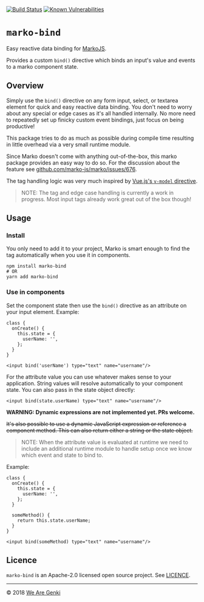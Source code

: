 <!-- markdownlint-disable first-line-h1 -->

[![Build Status](https://travis-ci.org/WeAreGenki/marko-bind.svg?branch=master)](https://travis-ci.org/WeAreGenki/marko-bind)
[![Known Vulnerabilities](https://snyk.io/test/github/WeAreGenki/marko-bind/badge.svg)](https://snyk.io/test/github/WeAreGenki/marko-bind)

# `marko-bind`

Easy reactive data binding for [MarkoJS](https://markojs.com).

Provides a custom `bind()` directive which binds an input's value and events to a marko component state.

## Overview

Simply use the `bind()` directive on any form input, select, or textarea element for quick and easy reactive data binding. You don't need to worry about any special or edge cases as it's all handled internally. No more need to repeatedly set up finicky custom event bindings, just focus on being productive!

This package tries to do as much as possible during compile time resulting in little overhead via a very small runtime module.

Since Marko doesn't come with anything out-of-the-box, this marko package provides an easy way to do so. For the discussion about the feature see [github.com/marko-js/marko/issues/676](https://github.com/marko-js/marko/issues/676).

The tag handling logic was very much inspired by [Vue.js's `v-model` directive](https://github.com/vuejs/vue/blob/master/src/platforms/web/compiler/directives/model.js).

> NOTE: The tag and edge case handling is currently a work in progress. Most input tags already work great out of the box though!

## Usage

### Install

You only need to add it to your project, Marko is smart enough to find the tag automatically when you use it in components.

```shell
npm install marko-bind
# OR
yarn add marko-bind
```

### Use in components

Set the component state then use the `bind()` directive as an attribute on your input element. Example:

```marko
class {
  onCreate() {
    this.state = {
      userName: '',
    };
  }
}

<input bind('userName') type="text" name="username"/>
```

For the attribute value you can use whatever makes sense to your application. String values will resolve automatically to your component state. You can also pass in the state object directly:

```marko
<input bind(state.userName) type="text" name="username"/>
```

**WARNING: Dynamic expressions are not implemented yet. PRs welcome.**

~~It's also possible to use a dynamic JavaScript expression or reference a component method. This can also return either a string or the state object.~~

> NOTE: When the attribute value is evaluated at runtime we need to include an additional runtime module to handle setup once we know which event and state to bind to.

Example:

```marko
class {
  onCreate() {
    this.state = {
      userName: '',
    };
  }

  someMethod() {
    return this.state.userName;
  }
}

<input bind(someMethod) type="text" name="username"/>
```

## Licence

`marko-bind` is an Apache-2.0 licensed open source project. See [LICENCE](https://github.com/WeAreGenki/ui/blob/master/LICENCE).

-----

© 2018 [We Are Genki](https://wearegenki.com)
